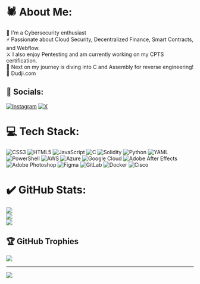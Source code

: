 # 🕷️ About Me:
👋 I'm a Cybersecurity enthusiast<br>⚡ Passionate about Cloud Security, Decentralized Finance, Smart Contracts, and Webflow.<br>⚔️ I also enjoy Pentesting and am currently working on my CPTS certification.<br>🔗 Next on my journey is diving into C and Assembly for reverse engineering!<br>💬 Dudji.com<br>


## 👥 Socials:
[![Instagram](https://img.shields.io/badge/Instagram-%23E4405F.svg?logo=Instagram&logoColor=white)](https://instagram.com/Dudji) [![X](https://img.shields.io/badge/X-black.svg?logo=X&logoColor=white)](https://x.com/Dudji) 

# 💻 Tech Stack:
![CSS3](https://img.shields.io/badge/css3-%231572B6.svg?style=for-the-badge&logo=css3&logoColor=white) ![HTML5](https://img.shields.io/badge/html5-%23E34F26.svg?style=for-the-badge&logo=html5&logoColor=white) ![JavaScript](https://img.shields.io/badge/javascript-%23323330.svg?style=for-the-badge&logo=javascript&logoColor=%23F7DF1E) ![C](https://img.shields.io/badge/c-%2300599C.svg?style=for-the-badge&logo=c&logoColor=white) ![Solidity](https://img.shields.io/badge/Solidity-%23363636.svg?style=for-the-badge&logo=solidity&logoColor=white) ![Python](https://img.shields.io/badge/python-3670A0?style=for-the-badge&logo=python&logoColor=ffdd54) ![YAML](https://img.shields.io/badge/yaml-%23ffffff.svg?style=for-the-badge&logo=yaml&logoColor=151515) ![PowerShell](https://img.shields.io/badge/PowerShell-%235391FE.svg?style=for-the-badge&logo=powershell&logoColor=white) ![AWS](https://img.shields.io/badge/AWS-%23FF9900.svg?style=for-the-badge&logo=amazon-aws&logoColor=white) ![Azure](https://img.shields.io/badge/azure-%230072C6.svg?style=for-the-badge&logo=microsoftazure&logoColor=white) ![Google Cloud](https://img.shields.io/badge/GoogleCloud-%234285F4.svg?style=for-the-badge&logo=google-cloud&logoColor=white) ![Adobe After Effects](https://img.shields.io/badge/Adobe%20After%20Effects-9999FF.svg?style=for-the-badge&logo=Adobe%20After%20Effects&logoColor=white) ![Adobe Photoshop](https://img.shields.io/badge/adobe%20photoshop-%2331A8FF.svg?style=for-the-badge&logo=adobe%20photoshop&logoColor=white) ![Figma](https://img.shields.io/badge/figma-%23F24E1E.svg?style=for-the-badge&logo=figma&logoColor=white) ![GitLab](https://img.shields.io/badge/gitlab-%23181717.svg?style=for-the-badge&logo=gitlab&logoColor=white) ![Docker](https://img.shields.io/badge/docker-%230db7ed.svg?style=for-the-badge&logo=docker&logoColor=white) ![Cisco](https://img.shields.io/badge/cisco-%23049fd9.svg?style=for-the-badge&logo=cisco&logoColor=black)
# ✔️ GitHub Stats:
![](https://github-readme-stats.vercel.app/api?username=0xDudji&theme=dark&hide_border=false&include_all_commits=true&count_private=true)<br/>
![](https://github-readme-streak-stats.herokuapp.com/?user=0xDudji&theme=dark&hide_border=false)<br/>
![](https://github-readme-stats.vercel.app/api/top-langs/?username=0xDudji&theme=dark&hide_border=false&include_all_commits=true&count_private=true&layout=compact)

## 🏆 GitHub Trophies
![](https://github-profile-trophy.vercel.app/?username=0xDudji&theme=dark&no-frame=false&no-bg=false&margin-w=4)

---
[![](https://visitcount.itsvg.in/api?id=0xDudji&icon=6&color=12)](https://visitcount.itsvg.in)
